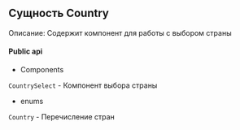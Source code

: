 ## Сущность Country

Описание:
Содержит компонент для работы с выбором страны

#### Public api

- Components

`CountrySelect` - Компонент выбора страны

- enums

`Country` - Перечисление стран
